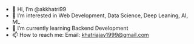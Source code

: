 - 👋 Hi, I’m @akkhatri99
- 👀 I’m interested in Web Development, Data Science, Deep Leaning, AI, ML
- 🌱 I’m currently learning Backend Development
- 📫 How to reach me: Email: khatriajay1999@gmail.com

<!---
akkhatri99/akkhatri99 is a ✨ special ✨ repository because its `README.md` (this file) appears on your GitHub profile.
You can click the Preview link to take a look at your changes.
--->
